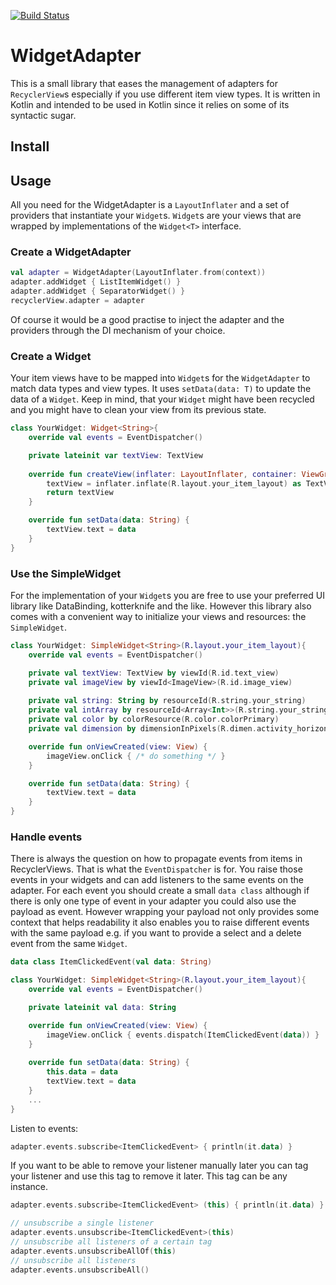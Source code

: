 [![Build Status](https://travis-ci.org/hkokocin/WidgetAdapter.svg?branch=master)](https://travis-ci.org/hkokocin/WidgetAdapter)
# WidgetAdapter
This is a small library that eases the management of adapters for ```RecyclerView```s especially if you use different item view types. It is written in Kotlin and intended to be used in Kotlin since it relies on some of its syntactic sugar.
## Install
## Usage
All you need for the WidgetAdapter is a ```LayoutInflater``` and a set of providers that instantiate your ```Widget```s. ```Widget```s are your views that are wrapped by implementations of the ```Widget<T>``` interface.
### Create a WidgetAdapter
```kotlin
val adapter = WidgetAdapter(LayoutInflater.from(context))
adapter.addWidget { ListItemWidget() }        
adapter.addWidget { SeparatorWidget() }        
recyclerView.adapter = adapter
```
Of course it would be a good practise to inject the adapter and the providers through the DI mechanism of your choice. 
### Create a Widget
Your item views have to be mapped into ```Widget```s for the ```WidgetAdapter``` to match data types and view types. It uses ```setData(data: T)``` to update the data of a ```Widget```. Keep in mind, that your ```Widget``` might have been recycled and you might have to clean your view from its previous state.
```kotlin
class YourWidget: Widget<String>{
    override val events = EventDispatcher()

    private lateinit var textView: TextView
    
    override fun createView(inflater: LayoutInflater, container: ViewGroup?): View {
        textView = inflater.inflate(R.layout.your_item_layout) as TextView
        return textView
    }

    override fun setData(data: String) {
        textView.text = data
    }
}
```
### Use the SimpleWidget
For the implementation of your ```Widget```s you are free to use your preferred UI library like DataBinding, kotterknife and the like. However this library also comes with a convenient way to initialize your views and resources: the ```SimpleWidget```.
```kotlin
class YourWidget: SimpleWidget<String>(R.layout.your_item_layout){
    override val events = EventDispatcher()

    private val textView: TextView by viewId(R.id.text_view)
    private val imageView by viewId<ImageView>(R.id.image_view)
    
    private val string: String by resourceId(R.string.your_string)
    private val intArray by resourceId<Array<Int>>(R.string.your_string)
    private val color by colorResource(R.color.colorPrimary)
    private val dimension by dimensionInPixels(R.dimen.activity_horizontal_margin)

    override fun onViewCreated(view: View) {
        imageView.onClick { /* do something */ }
    }

    override fun setData(data: String) {
        textView.text = data
    }
}
```
### Handle events
There is always the question on how to propagate events from items in RecyclerViews. That is what the ```EventDispatcher``` is for. You raise those events in your widgets and can add listeners to the same events on the adapter. For each event you should create a small ```data class``` although if there is only one type of event in your adapter you could also use the payload as event. However wrapping your payload not only provides some context that helps readability it also enables you to raise different events with the same payload e.g. if you want to provide a select and a delete event from the same ```Widget```.

```kotlin
data class ItemClickedEvent(val data: String)

class YourWidget: SimpleWidget<String>(R.layout.your_item_layout){
    override val events = EventDispatcher()

    private lateinit val data: String

    override fun onViewCreated(view: View) {
        imageView.onClick { events.dispatch(ItemClickedEvent(data)) }
    }
    
    override fun setData(data: String) {
        this.data = data
        textView.text = data
    }
    ...
}
```
Listen to events:
```kotlin
adapter.events.subscribe<ItemClickedEvent> { println(it.data) }
```
If you want to be able to remove your listener manually later you can tag your listener and use this tag to remove it later. This tag can be any instance.
```kotlin
adapter.events.subscribe<ItemClickedEvent> (this) { println(it.data) }

// unsubscribe a single listener
adapter.events.unsubscribe<ItemClickedEvent>(this)
// unsubscribe all listeners of a certain tag
adapter.events.unsubscribeAllOf(this)
// unsubscribe all listeners
adapter.events.unsubscribeAll()
```
